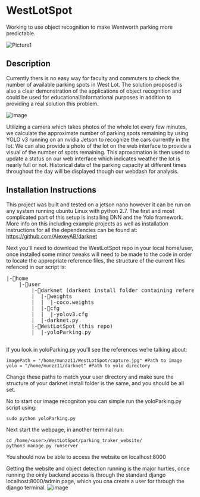 # WestLotSpot
Working to use object recognition to make Wentworth parking more predictable.

![Picture1](https://user-images.githubusercontent.com/45202950/129286375-7123a3ce-5d26-47a7-a961-7d248d350e38.jpg)

## Description
Currently thers is no easy way for faculty and commuters to check the number of available parking spots in West Lot. The solution proposed is also a clear demonstration of the applications of object recognition and could be used for educational/informational purposes in addition to providing a real solution this problem.

![image](https://user-images.githubusercontent.com/45202950/129286333-5729ca38-6a70-4ec7-87a0-479ff54d88d8.png)

Utilizing a camera which takes photos of the whole lot every few minutes, we calculate the approximate number of parking spots remaining by using YOLO v3 running on an nvidia Jetson to recognize the cars currently in the lot. We can also provide a photo of the lot on the web interface to provide a visual of the number of spots remaining. This aproxomation is then used to update a status on our web interface which indicates weather the lot is nearly full or not. Historical data of the parking capacity at different times throughout the day will be displayed though our webdash for analysis.

## Installation Instructions 

This project was built and tested on a jetson nano however it can be run on any system running ubuntu Linux with python 2.7.
The first and most complicated part of this setup is installing DNN and the Yolo framework. More info on this including example projects as well as installation instructions for all the dependencies can be found at: https://github.com/AlexeyAB/darknet


Next you'll need to download the WestLotSpot repo in your local home/user, once installed some minor tweaks will need to be made to the code in order to locate the appropriate reference files, the structure of the current files refenced in our script is:
<pre>
|-📁home
    |-📁user
        |-📁darknet (darkent install folder containing reference files plus all other dnn related work)
        |  |-📁weights
        |  |  |-coco.weights
        |  |-📁cfg
        |  |  |-yolov3.cfg
        |  |-darknet.py
        |-📁WestLotSpot (this repo)
        |  |-yoloParking.py
 </pre>    
If you look in yoloParking.py you’ll see the references we’re talking about: 
```
imagePath = "/home/munzz11/WestLotSpot/capture.jpg" #Path to image
yolo = "/home/munzz11/darknet" #Path to yolo directory 
```
Change these paths to match your user directory and make sure the structure of your darknet install folder is the same, and you should be all set.

No to start our image recogniton you can simple run the yoloParking.py script using: 
```
sudo python yoloParking.py
```
Next start the webpage, in another terminal run:
```
cd /home/<user>/WestLotSpot/parking_traker_website/
python3 manage.py runserver
```

You should now be able to access the website on localhost:8000

Getting the website and object detection running is the major hurtles, once running the oinly backend access is through the standard django localhost:8000/admin page, which you cna create a user for through the django terminal.
![image](https://user-images.githubusercontent.com/45202950/129286055-f07c8a14-61dd-4d80-b431-35f67db74763.png)
